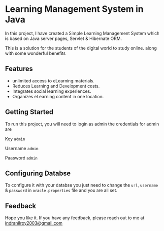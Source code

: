 
# Learning Management System in Java


In this project, I have created a Simple Learning Management System which is based on Java server pages, Servlet & Hibernate ORM.

This is a solution for the students of the digital world to study online. along with some wonderful benefits  





## Features
- unlimited access to eLearning materials.
- Reduces Learning and Development costs.
- Integrates social learning experiences.
- Organizes eLearning content in one location.


## Getting Started

To run this project, you will need to login as admin the credentials for admin are 

Key `admin`

Username  `admin`

Paasword  `admin`

## Configuring Databse

To configure it with your databse you just need to change the ```url```, ```username``` & ```password``` in 
``` oracle.properties ``` file and you are all set. 





## Feedback

Hope you like it. 
If you have any feedback, please reach out to me at indranilroy2003@gmail.com


